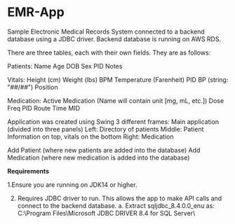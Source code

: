 # EMR-App
Sample Electronic Medical Records System connected to a backend database using a JDBC driver. Backend database is running on AWS RDS.

There are three tables, each with their own fields. They are as follows:

Patients:
Name
Age
DOB
Sex
PID
Notes


Vitals:
Height (cm)
Weight (lbs)
BPM
Temperature (Farenheit)
PID
BP (string: "##/##")
Position


Medication:
Active Medication (Name will contain unit [mg, mL, etc.])
Dose Freq
PID
Route
Time
MID

Application was created using Swing
3 different frames:
Main application (divided into three panels)
  Left: Directory of patients
  Middle: Patient Information on top, vitals on the bottom
  Right: Medication

Add Patient (where new patients are added into the database)
Add Medication (where new medication is added into the database)

**********Requirements**********

1.Ensure you are running on JDK14 or higher.

2. Requires JDBC driver to run. This allows the app to make API calls and connect to the backend database.
  a. Extract sqljdbc_8.4.0.0_enu as: C:\Program Files\Microsoft JDBC DRIVER 8.4 for SQL Server\
